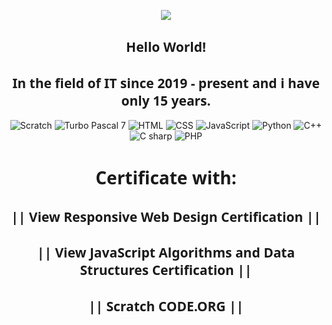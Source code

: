 <p align="center">  
        <img src="https://66.media.tumblr.com/927365f0bbdd1f3d2f852bac8759f89b/tumblr_mh8a7wx1WG1rfjowdo1_r2_500.gif">
    </p>
    <p>
        <h2 style="text-align: center; font-family: system-ui, -apple-system, BlinkMacSystemFont, 'Segoe UI', Roboto, Oxygen, Ubuntu, Cantarell, 'Open Sans', 'Helvetica Neue', sans-serif;">
            Hello World! 
        </h2>
        <h2 style="text-align: center; font-family: system-ui, -apple-system, BlinkMacSystemFont, 'Segoe UI', Roboto, Oxygen, Ubuntu, Cantarell, 'Open Sans', 'Helvetica Neue', sans-serif;">
            In the field of IT since 2019 - present and i have only 15 years.   
        </h2>
    </p>
    <p align="center">
        <a href="https://github.com/SerafimLupan"></a><img src="https://img.shields.io/badge/Scratch-ffea05?style=for-the-badge" alt="Scratch" />
        <a href="https://github.com/SerafimLupan"></a><img src="https://img.shields.io/badge/Turbo%20Pascal%207-0509ff?style=for-the-badge" alt="Turbo Pascal 7" />
        <a href="https://github.com/SerafimLupan"></a><img src="https://img.shields.io/badge/HTML-d6701c?style=for-the-badge" alt="HTML" />
        <a href="https://github.com/SerafimLupan"></a><img src="https://img.shields.io/badge/CSS-1caed6?style=for-the-badge" alt="CSS" />
        <a href="https://github.com/SerafimLupan"></a><img src="https://img.shields.io/badge/JavaScript-e6ca12?style=for-the-badge&logo=https://upload.wikimedia.org/wikipedia/commons/thumb/6/6a/JavaScript-logo.png/768px-JavaScript-logo.png" alt="JavaScript" />
        <a href="https://github.com/SerafimLupan"></a><img src="https://img.shields.io/badge/Python-bad61c?style=for-the-badge" alt="Python" />
        <a href="https://github.com/SerafimLupan"></a><img src="https://img.shields.io/badge/C++-128ae6?style=for-the-badge&logo=https://upload.wikimedia.org/wikipedia/commons/thumb/6/6a/JavaScript-logo.png/768px-JavaScript-logo.png" alt="C++" />
        <a href="https://github.com/SerafimLupan"></a><img src="https://img.shields.io/badge/C%20sharp-7c45c4?style=for-the-badge" alt="C sharp " />
        <a href="https://github.com/SerafimLupan"></a><img src="https://img.shields.io/badge/PHP-4545c4?style=for-the-badge" alt="PHP" />
    </p>
    <p>
        <h1 style="text-align: center; font-family: system-ui, -apple-system, BlinkMacSystemFont, 'Segoe UI', Roboto, Oxygen, Ubuntu, Cantarell, 'Open Sans', 'Helvetica Neue', sans-serif;">
            Certificate with:
        </h1>
        <h2 style="text-align: center; font-family: system-ui, -apple-system, BlinkMacSystemFont, 'Segoe UI', Roboto, Oxygen, Ubuntu, Cantarell, 'Open Sans', 'Helvetica Neue', sans-serif;">
            || View Responsive Web Design Certification ||
        </h2>
        <h2 style="text-align: center; font-family: system-ui, -apple-system, BlinkMacSystemFont, 'Segoe UI', Roboto, Oxygen, Ubuntu, Cantarell, 'Open Sans', 'Helvetica Neue', sans-serif;">
            || View JavaScript Algorithms and Data Structures Certification ||
        </h2>
        <h2 style="text-align: center; font-family: system-ui, -apple-system, BlinkMacSystemFont, 'Segoe UI', Roboto, Oxygen, Ubuntu, Cantarell, 'Open Sans', 'Helvetica Neue', sans-serif;">
            || Scratch CODE.ORG ||
        </h2>
    </p>
